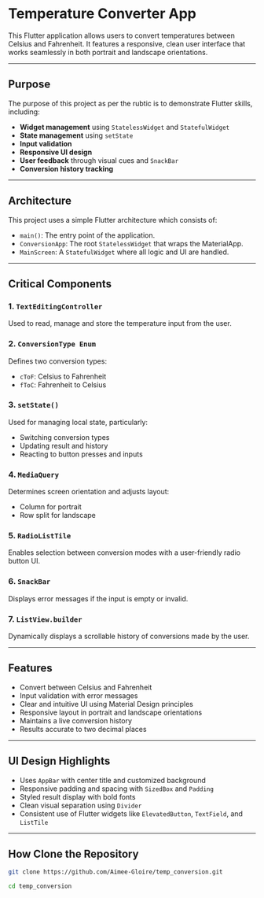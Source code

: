 # Temperature Converter App

This Flutter application allows users to convert temperatures between Celsius and Fahrenheit. It features a responsive, clean user interface that works seamlessly in both portrait and landscape orientations.

---

## Purpose

The purpose of this project as per the rubtic is to demonstrate Flutter skills, including:

- **Widget management** using `StatelessWidget` and `StatefulWidget`
- **State management** using `setState`
- **Input validation**
- **Responsive UI design**
- **User feedback** through visual cues and `SnackBar`
- **Conversion history tracking**

---

## Architecture

This project uses a simple Flutter architecture which consists of:

- `main()`: The entry point of the application.
- `ConversionApp`: The root `StatelessWidget` that wraps the MaterialApp.
- `MainScreen`: A `StatefulWidget` where all logic and UI are handled.

---

## Critical Components

### 1. `TextEditingController`

Used to read, manage and store the temperature input from the user.

### 2. `ConversionType Enum`

Defines two conversion types:

- `cToF`: Celsius to Fahrenheit
- `fToC`: Fahrenheit to Celsius

### 3. `setState()`

Used for managing local state, particularly:

- Switching conversion types
- Updating result and history
- Reacting to button presses and inputs

### 4. `MediaQuery`

Determines screen orientation and adjusts layout:

- Column for portrait
- Row split for landscape

### 5. `RadioListTile`

Enables selection between conversion modes with a user-friendly radio button UI.

### 6. `SnackBar`

Displays error messages if the input is empty or invalid.

### 7. `ListView.builder`

Dynamically displays a scrollable history of conversions made by the user.

---

## Features

- Convert between Celsius and Fahrenheit
- Input validation with error messages
- Clear and intuitive UI using Material Design principles
- Responsive layout in portrait and landscape orientations
- Maintains a live conversion history
- Results accurate to two decimal places

---

## UI Design Highlights

- Uses `AppBar` with center title and customized background
- Responsive padding and spacing with `SizedBox` and `Padding`
- Styled result display with bold fonts
- Clean visual separation using `Divider`
- Consistent use of Flutter widgets like `ElevatedButton`, `TextField`, and `ListTile`

---

## How Clone the Repository

   ```bash
   git clone https://github.com/Aimee-Gloire/temp_conversion.git

   cd temp_conversion
   ```
